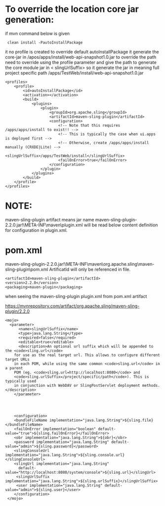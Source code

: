 
To override the location core jar generation:
=============================================
if mvn command below is given
     
     clean install -PautoInstallPackage 

it no profile is created to override default autoInstallPackage it generate the core-jar in /apos/apps/install/web-api-snapshot1.0.jar
to override the path need to override using the profile parameter and give the path to generate the core module jar
in < slingUrlSuffix> so it generate the jar in meaning full project specific path /apps/TestWeb/install/web-api-snapshot1.0.jar

	<profiles>
		<profile>
			<id>autoInstallPackage</id>
			<activation></activation>
			<build>
				<plugins>
					<plugin>
						<groupId>org.apache.sling</groupId>
						<artifactId>maven-sling-plugin</artifactId>
						<configuration>
							<!-- Note that this requires /apps/apps/install to exist!! -->
							<!-- This is typically the case when ui.apps is deployed first -->
							<!-- Otherwise, create /apps/apps/install manually (CRXDE|Lite) -->
							<slingUrlSuffix>/apps/TestWeb/install</slingUrlSuffix>
							<failOnError>true</failOnError>
						</configuration>
					</plugin>
				</plugins>
			</build>
		</profile>
	</profiles>

NOTE:
=====
maven-sling-plugin artifact means jar name maven-sling-plugin-2.2.0.jar!\META-INF\maven\plugin.xml
will be read below content definition for configuration in plugin.xml.
 
pom.xml
=======
maven-sling-plugin-2.2.0.jar!\META-INF\maven\org.apache.sling\maven-sling-plugin\pom.xml
ArtificatId will only be referenced in file.

    <artifactId>maven-sling-plugin</artifactId>
    <version>2.2.0</version>
    <packaging>maven-plugin</packaging>



when seeing the maven-sling-plugin plugin.xml from pom.xml artifact

https://mvnrepository.com/artifact/org.apache.sling/maven-sling-plugin/2.2.0


	<mojo>
	  <parameter>
	      <name>slingUrlSuffix</name>
	      <type>java.lang.String</type>
	      <required>false</required>
	      <editable>true</editable>
	      <description>An optional url suffix which will be appended to the <code>sling.url</code>
		for use as the real target url. This allows to configure different target URLs
		in each POM, while using the same common <code>sling.url</code> in a parent
		POM (eg. <code>sling.url=http://localhost:8080</code> and
		<code>sling.urlSuffix=/project/specific/path</code>). This is typically used
		in conjunction with WebDAV or SlingPostServlet deployment methods.</description>
	    </parameter>




	    <configuration>
		<bundleFileName implementation="java.lang.String">${sling.file}</bundleFileName>
		<failOnError implementation="boolean" default-value="true">${sling.failOnError}</failOnError>
		<obr implementation="java.lang.String">${obr}</obr>
		<password implementation="java.lang.String" default-value="admin">${sling.password}</password>
		<slingConsoleUrl implementation="java.lang.String">${sling.console.url}</slingConsoleUrl>
		<slingUrl implementation="java.lang.String" 
		  default-value="http://localhost:8080/system/console">${sling.url}</slingUrl>
		 <slingUrlSuffix implementation="java.lang.String">${sling.urlSuffix}</slingUrlSuffix>
		 <user implementation="java.lang.String" default-value="admin">${sling.user}</user>
	    </configuration>
	 </mojo>
